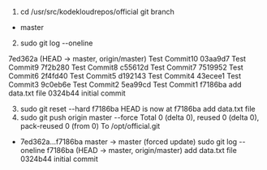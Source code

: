 1. cd /usr/src/kodekloudrepos/official
git branch

* master
2. sudo git log --oneline

7ed362a (HEAD -> master, origin/master) Test Commit10
03aa9d7 Test Commit9
7f2b280 Test Commit8
c55612d Test Commit7
7519952 Test Commit6
2f4fd40 Test Commit5
d192143 Test Commit4
43ecee1 Test Commit3
9c0eb6e Test Commit2
5ea99cd Test Commit1
f7186ba add data.txt file
0324b44 initial commit

3. sudo git reset --hard f7186ba
   HEAD is now at f7186ba add data.txt file
4.  sudo git push origin master --force
Total 0 (delta 0), reused 0 (delta 0), pack-reused 0 (from 0)
To /opt/official.git
 + 7ed362a...f7186ba master -> master (forced update)
 sudo git log --oneline
f7186ba (HEAD -> master, origin/master) add data.txt file
0324b44 initial commit
